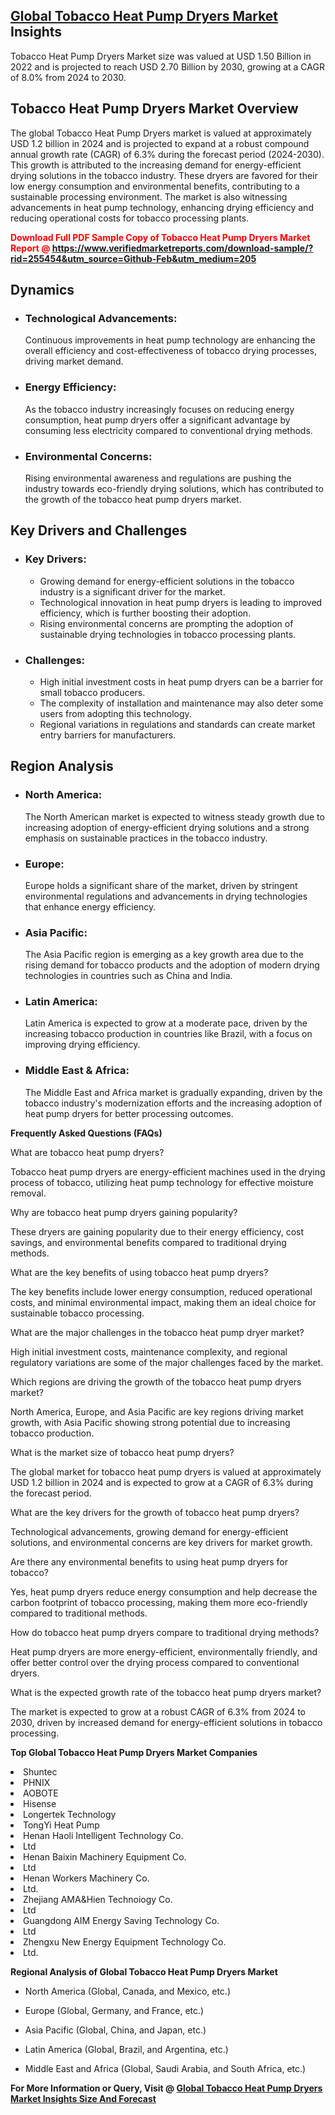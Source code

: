 <h2><a href="https://www.verifiedmarketreports.com/download-sample/?rid=255454&amp;utm_source=Github&amp;utm_medium=205" target="_blank">Global Tobacco Heat Pump Dryers Market</a> Insights</h2><p>Tobacco Heat Pump Dryers Market size was valued at USD 1.50 Billion in 2022 and is projected to reach USD 2.70 Billion by 2030, growing at a CAGR of 8.0% from 2024 to 2030.</p><p> <h2>Tobacco Heat Pump Dryers Market Overview</h2> <p>The global Tobacco Heat Pump Dryers market is valued at approximately USD 1.2 billion in 2024 and is projected to expand at a robust compound annual growth rate (CAGR) of 6.3% during the forecast period (2024-2030). This growth is attributed to the increasing demand for energy-efficient drying solutions in the tobacco industry. These dryers are favored for their low energy consumption and environmental benefits, contributing to a sustainable processing environment. The market is also witnessing advancements in heat pump technology, enhancing drying efficiency and reducing operational costs for tobacco processing plants.</p> <p><strong><p><span class=""><span style="color: #ff0000;"><strong>Download Full PDF Sample Copy of Tobacco Heat Pump Dryers Market Report</strong> @ </span><a href="https://www.verifiedmarketreports.com/download-sample/?rid=255454&amp;utm_source=Github-Feb&amp;utm_medium=205" target="_blank">https://www.verifiedmarketreports.com/download-sample/?rid=255454&amp;utm_source=Github-Feb&amp;utm_medium=205</a></span></p></strong></p> <h2>Dynamics</h2> <ul> <li><h3>Technological Advancements: </h3> Continuous improvements in heat pump technology are enhancing the overall efficiency and cost-effectiveness of tobacco drying processes, driving market demand.</li> <li><h3>Energy Efficiency: </h3> As the tobacco industry increasingly focuses on reducing energy consumption, heat pump dryers offer a significant advantage by consuming less electricity compared to conventional drying methods.</li> <li><h3>Environmental Concerns: </h3> Rising environmental awareness and regulations are pushing the industry towards eco-friendly drying solutions, which has contributed to the growth of the tobacco heat pump dryers market.</li> </ul> <h2>Key Drivers and Challenges</h2> <ul> <li><h3>Key Drivers:</h3> <ul> <li>Growing demand for energy-efficient solutions in the tobacco industry is a significant driver for the market.</li> <li>Technological innovation in heat pump dryers is leading to improved efficiency, which is further boosting their adoption.</li> <li>Rising environmental concerns are prompting the adoption of sustainable drying technologies in tobacco processing plants.</li> </ul> </li> <li><h3>Challenges:</h3> <ul> <li>High initial investment costs in heat pump dryers can be a barrier for small tobacco producers.</li> <li>The complexity of installation and maintenance may also deter some users from adopting this technology.</li> <li>Regional variations in regulations and standards can create market entry barriers for manufacturers.</li> </ul> </li> </ul> <h2>Region Analysis</h2> <ul> <li><h3>North America: </h3> The North American market is expected to witness steady growth due to increasing adoption of energy-efficient drying solutions and a strong emphasis on sustainable practices in the tobacco industry.</li> <li><h3>Europe: </h3> Europe holds a significant share of the market, driven by stringent environmental regulations and advancements in drying technologies that enhance energy efficiency.</li> <li><h3>Asia Pacific: </h3> The Asia Pacific region is emerging as a key growth area due to the rising demand for tobacco products and the adoption of modern drying technologies in countries such as China and India.</li> <li><h3>Latin America: </h3> Latin America is expected to grow at a moderate pace, driven by the increasing tobacco production in countries like Brazil, with a focus on improving drying efficiency.</li> <li><h3>Middle East & Africa: </h3> The Middle East and Africa market is gradually expanding, driven by the tobacco industry's modernization efforts and the increasing adoption of heat pump dryers for better processing outcomes.</li> </ul> <p><strong>Frequently Asked Questions (FAQs)</strong></p> <p>What are tobacco heat pump dryers? </p> <p>Tobacco heat pump dryers are energy-efficient machines used in the drying process of tobacco, utilizing heat pump technology for effective moisture removal.</p> <p>Why are tobacco heat pump dryers gaining popularity? </p> <p>These dryers are gaining popularity due to their energy efficiency, cost savings, and environmental benefits compared to traditional drying methods.</p> <p>What are the key benefits of using tobacco heat pump dryers? </p> <p>The key benefits include lower energy consumption, reduced operational costs, and minimal environmental impact, making them an ideal choice for sustainable tobacco processing.</p> <p>What are the major challenges in the tobacco heat pump dryer market? </p> <p>High initial investment costs, maintenance complexity, and regional regulatory variations are some of the major challenges faced by the market.</p> <p>Which regions are driving the growth of the tobacco heat pump dryers market? </p> <p>North America, Europe, and Asia Pacific are key regions driving market growth, with Asia Pacific showing strong potential due to increasing tobacco production.</p> <p>What is the market size of tobacco heat pump dryers? </p> <p>The global market for tobacco heat pump dryers is valued at approximately USD 1.2 billion in 2024 and is expected to grow at a CAGR of 6.3% during the forecast period.</p> <p>What are the key drivers for the growth of tobacco heat pump dryers? </p> <p>Technological advancements, growing demand for energy-efficient solutions, and environmental concerns are key drivers for market growth.</p> <p>Are there any environmental benefits to using heat pump dryers for tobacco? </p> <p>Yes, heat pump dryers reduce energy consumption and help decrease the carbon footprint of tobacco processing, making them more eco-friendly compared to traditional methods.</p> <p>How do tobacco heat pump dryers compare to traditional drying methods? </p> <p>Heat pump dryers are more energy-efficient, environmentally friendly, and offer better control over the drying process compared to conventional dryers.</p> <p>What is the expected growth rate of the tobacco heat pump dryers market? </p> <p>The market is expected to grow at a robust CAGR of 6.3% from 2024 to 2030, driven by increased demand for energy-efficient solutions in tobacco processing.</p> </p><p><strong>Top Global Tobacco Heat Pump Dryers Market Companies</strong></p><div data-test-id=""><p><li>Shuntec</li><li> PHNIX</li><li> AOBOTE</li><li> Hisense</li><li> Longertek Technology</li><li> TongYi Heat Pump</li><li> Henan Haoli Intelligent Technology Co.</li><li> Ltd</li><li> Henan Baixin Machinery Equipment Co.</li><li> Ltd</li><li> Henan Workers Machinery Co.</li><li> Ltd.</li><li> Zhejiang AMA&Hien Technoiogy Co.</li><li>Ltd</li><li> Guangdong AIM Energy Saving Technology Co.</li><li>Ltd</li><li> Zhengxu New Energy Equipment Technology Co.</li><li> Ltd.</li></p><div><strong>Regional Analysis of&nbsp;Global Tobacco Heat Pump Dryers Market</strong></div><ul><li dir="ltr"><p dir="ltr">North America&nbsp;(Global, Canada, and Mexico, etc.)</p></li><li dir="ltr"><p dir="ltr">Europe (Global, Germany, and France, etc.)</p></li><li dir="ltr"><p dir="ltr">Asia Pacific&nbsp;(Global, China, and Japan, etc.)</p></li><li dir="ltr"><p dir="ltr">Latin America&nbsp;(Global, Brazil, and Argentina, etc.)</p></li><li dir="ltr">Middle East and Africa&nbsp;(Global, Saudi Arabia, and South Africa, etc.)</li></ul><p><strong>For More Information or Query, Visit @&nbsp;</strong><strong><a href="https://www.verifiedmarketreports.com/product/tobacco-heat-pump-dryers-market/?utm_source=Github&amp;utm_medium=205" target="_blank">Global Tobacco Heat Pump Dryers Market Insights Size And Forecast</a></strong></p></div>
